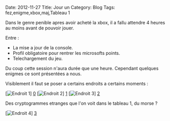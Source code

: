 Date: 2012-11-27
Title: Jour un
Category: Blog
Tags: fez,enigme,xbox,maj,Tableau 1

[0]: http://raw.github.com/bussiere/fez_odissey/gh-pages/static/images/_00.jpg  "Grande Version"
[1]: http://raw.github.com/bussiere/fez_odissey/gh-pages/static/images/_01.jpg  "Grande Version"
[2]: http://raw.github.com/bussiere/fez_odissey/gh-pages/static/images/_02.jpg  "Grande Version"
[3]: http://raw.github.com/bussiere/fez_odissey/gh-pages/static/images/_03.jpg  "Grande Version"

Dans le genre penible apres avoir acheté la xbox, 
il a fallu attendre 4 heures au moins avant de pouvoir jouer.

Entre :

* La mise a jour de la console.
* Profil obligatoire pour rentrer les microsofts points.
* Telechargement du jeu.

Du coup cette session n'aura durée que une heure.
Cependant quelques enigmes ce sont présentées a nous.

Visiblement il faut se poser a certains endroits a certains moments :
 
[![Endroit 1](http://raw.github.com/bussiere/fez_odissey/gh-pages/static/images/_00_thumb.jpg)] [0] 
[![Endroit 2](http://raw.github.com/bussiere/fez_odissey/gh-pages/static/images/_01_thumb.jpg)] [1] 
[![Endroit 3](http://raw.github.com/bussiere/fez_odissey/gh-pages/static/images/_02_thumb.jpg)] [2] 

Des cryptogrammes etranges que l'on voit dans le tableau 1, du morse ?

[![Endroit 4](http://raw.github.com/bussiere/fez_odissey/gh-pages/static/images/_03_thumb.jpg)] [3] 